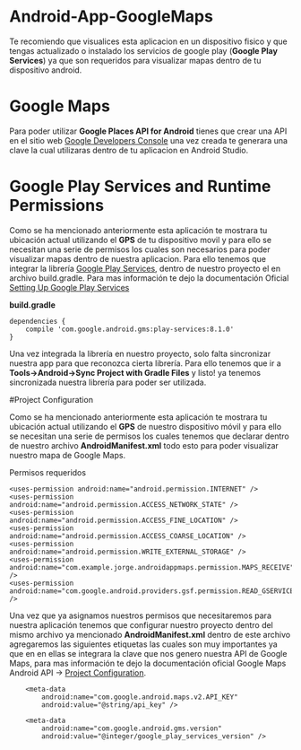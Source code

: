 # Android-App-GoogleMaps
Te recomiendo que visualices esta aplicacion en un dispositivo fisico y que tengas actualizado o instalado los servicios  de google play (**Google Play Services**) ya que son requeridos para visualizar mapas dentro de tu dispositivo android. 

# Google Maps
Para poder utilizar **Google Places API for Android** tienes que crear una API en el sitio web [Google Developers Console](https://console.developers.google.com/) 
una vez creada te generara una clave la cual utilizaras dentro de tu aplicacion en Android Studio.

# Google Play Services and Runtime Permissions
Como se ha mencionado anteriormente esta aplicación te mostrara tu ubicación actual utilizando el **GPS** de tu dispositivo movil y para ello se necesitan una serie de permisos los cuales son necesarios para poder visualizar mapas dentro de nuestra aplicacion. Para ello tenemos que integrar la librería [Google Play Services](https://developers.google.com/android/guides/setup), dentro de nuestro proyecto el en archivo build.gradle. Para mas información te dejo la documentación Oficial [Setting Up Google Play Services](https://developers.google.com/android/guides/setup)

**build.gradle**

    dependencies {
        compile 'com.google.android.gms:play-services:8.1.0'
    }

Una vez integrada la librería en nuestro proyecto, solo falta sincronizar nuestra app para que reconozca cierta librería. Para ello tenemos que ir a **Tools->Android->Sync Project with Gradle Files** y listo! ya tenemos sincronizada nuestra librería para poder ser utilizada.

#Project Configuration

Como se ha mencionado anteriormente esta aplicación te mostrara tu ubicación actual utilizando el **GPS** de nuestro dispositivo móvil y para ello se necesitan una serie de permisos los cuales tenemos que declarar dentro de nuestro archivo **AndroidManifest.xml** todo esto para poder visualizar nuestro mapa de Google Maps.

Permisos requeridos

    <uses-permission android:name="android.permission.INTERNET" />
    <uses-permission android:name="android.permission.ACCESS_NETWORK_STATE" />
    <uses-permission android:name="android.permission.ACCESS_FINE_LOCATION" />
    <uses-permission android:name="android.permission.ACCESS_COARSE_LOCATION" />
    <uses-permission android:name="android.permission.WRITE_EXTERNAL_STORAGE" />
    <uses-permission android:name="com.example.jorge.androidappmaps.permission.MAPS_RECEIVE" />
    <uses-permission android:name="com.google.android.providers.gsf.permission.READ_GSERVICES" />

Una vez que ya asignamos nuestros permisos que necesitaremos para nuestra aplicación tenemos que configurar nuestro proyecto dentro del mismo archivo ya mencionado **AndroidManifest.xml** dentro de este archivo agregaremos las siguientes etiquetas **<meta-data>** las cuales son muy importantes ya que en en ellas se integrara la clave que nos genero nuestra API de Google Maps, para mas información te dejo la documentación oficial Google Maps Android API -> [Project Configuration](https://developers.google.com/maps/documentation/android-api/config).

        <meta-data
            android:name="com.google.android.maps.v2.API_KEY"
            android:value="@string/api_key" />

        <meta-data
            android:name="com.google.android.gms.version"
            android:value="@integer/google_play_services_version" />
